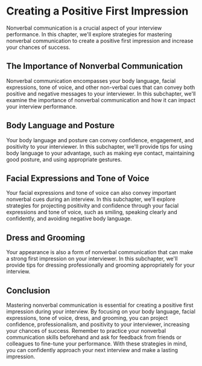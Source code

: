 Creating a Positive First Impression
===================================================================================

Nonverbal communication is a crucial aspect of your interview performance. In this chapter, we'll explore strategies for mastering nonverbal communication to create a positive first impression and increase your chances of success.

The Importance of Nonverbal Communication
-----------------------------------------

Nonverbal communication encompasses your body language, facial expressions, tone of voice, and other non-verbal cues that can convey both positive and negative messages to your interviewer. In this subchapter, we'll examine the importance of nonverbal communication and how it can impact your interview performance.

Body Language and Posture
-------------------------

Your body language and posture can convey confidence, engagement, and positivity to your interviewer. In this subchapter, we'll provide tips for using body language to your advantage, such as making eye contact, maintaining good posture, and using appropriate gestures.

Facial Expressions and Tone of Voice
------------------------------------

Your facial expressions and tone of voice can also convey important nonverbal cues during an interview. In this subchapter, we'll explore strategies for projecting positivity and confidence through your facial expressions and tone of voice, such as smiling, speaking clearly and confidently, and avoiding negative body language.

Dress and Grooming
------------------

Your appearance is also a form of nonverbal communication that can make a strong first impression on your interviewer. In this subchapter, we'll provide tips for dressing professionally and grooming appropriately for your interview.

Conclusion
----------

Mastering nonverbal communication is essential for creating a positive first impression during your interview. By focusing on your body language, facial expressions, tone of voice, dress, and grooming, you can project confidence, professionalism, and positivity to your interviewer, increasing your chances of success. Remember to practice your nonverbal communication skills beforehand and ask for feedback from friends or colleagues to fine-tune your performance. With these strategies in mind, you can confidently approach your next interview and make a lasting impression.

